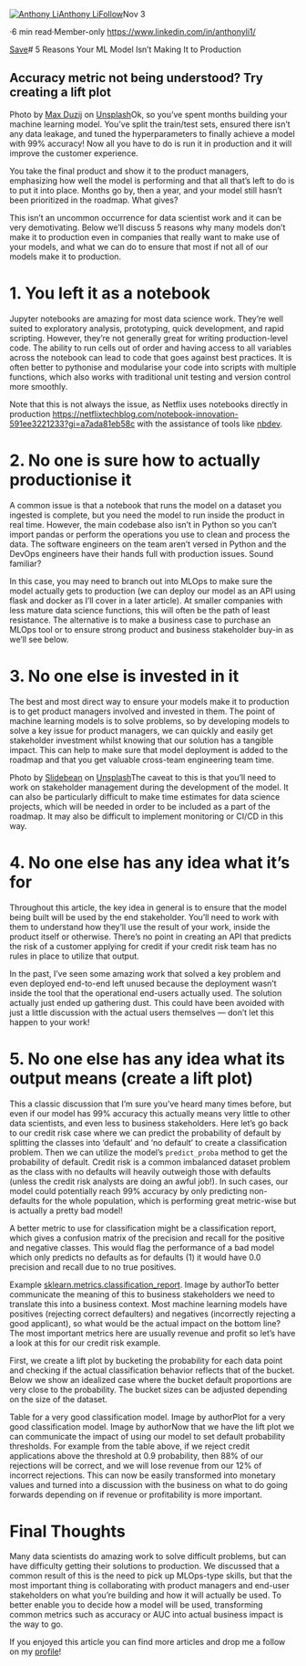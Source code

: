 [![Anthony Li](https://miro.medium.com/fit/c/96/96/1*2DuSUgysyRDnGsMLSq_YiQ.jpeg)](https://medium.com/@anthonyli358?source=post_page-----f6965f4e01ec--------------------------------)[Anthony Li](https://medium.com/@anthonyli358?source=post_page-----f6965f4e01ec--------------------------------)[Follow](https://medium.com/m/signin?actionUrl=https%3A%2F%2Fmedium.com%2F_%2Fsubscribe%2Fuser%2F9d8880e80526&operation=register&redirect=https%3A%2F%2Ftowardsdatascience.com%2F5-reasons-your-ml-model-isnt-making-it-to-production-f6965f4e01ec&user=Anthony+Li&userId=9d8880e80526&source=post_page-9d8880e80526----f6965f4e01ec---------------------follow_byline-----------)Nov 3

·6 min read·Member-only
<person role="Lead ML engineer">
	https://www.linkedin.com/in/anthonyli1/
</person>

[Save](https://medium.com/m/signin?actionUrl=https%3A%2F%2Fmedium.com%2F_%2Fbookmark%2Fp%2Ff6965f4e01ec&operation=register&redirect=https%3A%2F%2Ftowardsdatascience.com%2F5-reasons-your-ml-model-isnt-making-it-to-production-f6965f4e01ec&source=--------------------------bookmark_header-----------)# 5 Reasons Your ML Model Isn’t Making It to Production

## Accuracy metric not being understood? Try creating a lift plot

![]()Photo by [Max Duzij](https://unsplash.com/es/@max_duz?utm_source=medium&utm_medium=referral) on [Unsplash](https://unsplash.com?utm_source=medium&utm_medium=referral)Ok, so you’ve spent months building your machine learning model. You’ve split the train/test sets, ensured there isn’t any data leakage, and tuned the hyperparameters to finally achieve a model with 99% accuracy! Now all you have to do is run it in production and it will improve the customer experience.

You take the final product and show it to the product managers, emphasizing how well the model is performing and that all that’s left to do is to put it into place. Months go by, then a year, and your model still hasn’t been prioritized in the roadmap. What gives?

This isn’t an uncommon occurrence for data scientist work and it can be very demotivating. Below we’ll discuss 5 reasons why many models don’t make it to production even in companies that really want to make use of your models, and what we can do to ensure that most if not all of our models make it to production.

# 1. You left it as a notebook

Jupyter notebooks are amazing for most data science work. They’re well suited to exploratory analysis, prototyping, quick development, and rapid scripting. However, they’re not generally great for writing production-level code. The ability to run cells out of order and having access to all variables across the notebook can lead to code that goes against best practices. It is often better to pythonise and modularise your code into scripts with multiple functions, which also works with traditional unit testing and version control more smoothly.

Note that this is not always the issue, as Netflix uses notebooks directly in production <https://netflixtechblog.com/notebook-innovation-591ee3221233?gi=a7ada81eb58c> with the assistance of tools like [nbdev](https://nbdev.fast.ai/).

# 2. No one is sure how to actually productionise it

A common issue is that a notebook that runs the model on a dataset you ingested is complete, but you need the model to run inside the product in real time. However, the main codebase also isn’t in Python so you can’t import pandas or perform the operations you use to clean and process the data. The software engineers on the team aren’t versed in Python and the DevOps engineers have their hands full with production issues. Sound familiar?

In this case, you may need to branch out into MLOps to make sure the model actually gets to production (we can deploy our model as an API using flask and docker as I’ll cover in a later article). At smaller companies with less mature data science functions, this will often be the path of least resistance. The alternative is to make a business case to purchase an MLOps tool or to ensure strong product and business stakeholder buy-in as we’ll see below.

# 3. No one else is invested in it

The best and most direct way to ensure your models make it to production is to get product managers involved and invested in them. The point of machine learning models is to solve problems, so by developing models to solve a key issue for product managers, we can quickly and easily get stakeholder investment whilst knowing that our solution has a tangible impact. This can help to make sure that model deployment is added to the roadmap and that you get valuable cross-team engineering team time.

![]()Photo by [Slidebean](https://unsplash.com/@slidebean?utm_source=medium&utm_medium=referral) on [Unsplash](https://unsplash.com?utm_source=medium&utm_medium=referral)The caveat to this is that you’ll need to work on stakeholder management during the development of the model. It can also be particularly difficult to make time estimates for data science projects, which will be needed in order to be included as a part of the roadmap. It may also be difficult to implement monitoring or CI/CD in this way.

# 4. No one else has any idea what it’s for

Throughout this article, the key idea in general is to ensure that the model being built will be used by the end stakeholder. You’ll need to work with them to understand how they’ll use the result of your work, inside the product itself or otherwise. There’s no point in creating an API that predicts the risk of a customer applying for credit if your credit risk team has no rules in place to utilize that output.

In the past, I’ve seen some amazing work that solved a key problem and even deployed end-to-end left unused because the deployment wasn’t inside the tool that the operational end-users actually used. The solution actually just ended up gathering dust. This could have been avoided with just a little discussion with the actual users themselves — don’t let this happen to your work!

# 5. No one else has any idea what its output means (create a lift plot)

This a classic discussion that I’m sure you’ve heard many times before, but even if our model has 99% accuracy this actually means very little to other data scientists, and even less to business stakeholders. Here let’s go back to our credit risk case where we can predict the probability of default by splitting the classes into ‘default’ and ‘no default’ to create a classification problem. Then we can utilize the model’s `predict_proba` method to get the probability of default. Credit risk is a common imbalanced dataset problem as the class with no defaults will heavily outweigh those with defaults (unless the credit risk analysts are doing an awful job!). In such cases, our model could potentially reach 99% accuracy by only predicting non-defaults for the whole population, which is performing great metric-wise but is actually a pretty bad model!

A better metric to use for classification might be a classification report, which gives a confusion matrix of the precision and recall for the positive and negative classes. This would flag the performance of a bad model which only predicts no defaults as for defaults (1) it would have 0.0 precision and recall due to no true positives.

![]()Example [sklearn.metrics.classification\_report](https://scikit-learn.org/stable/modules/generated/sklearn.metrics.classification_report.html). Image by authorTo better communicate the meaning of this to business stakeholders we need to translate this into a business context. Most machine learning models have positives (rejecting correct defaulters) and negatives (incorrectly rejecting a good applicant), so what would be the actual impact on the bottom line? The most important metrics here are usually revenue and profit so let’s have a look at this for our credit risk example.

First, we create a lift plot by bucketing the probability for each data point and checking if the actual classification behavior reflects that of the bucket. Below we show an idealized case where the bucket default proportions are very close to the probability. The bucket sizes can be adjusted depending on the size of the dataset.

![]()Table for a very good classification model. Image by author![]()Plot for a very good classification model. Image by authorNow that we have the lift plot we can communicate the impact of using our model to set default probability thresholds. For example from the table above, if we reject credit applications above the threshold at 0.9 probability, then 88% of our rejections will be correct, and we will lose revenue from our 12% of incorrect rejections. This can now be easily transformed into monetary values and turned into a discussion with the business on what to do going forwards depending on if revenue or profitability is more important.

# Final Thoughts

Many data scientists do amazing work to solve difficult problems, but can have difficulty getting their solutions to production. We discussed that a common result of this is the need to pick up MLOps-type skills, but that the most important thing is collaborating with product managers and end-user stakeholders on what you’re building and how it will actually be used. To better enable you to decide how a model will be used, transforming common metrics such as accuracy or AUC into actual business impact is the way to go.

If you enjoyed this article you can find more articles and drop me a follow on my [profile](https://medium.com/@anthonyli358)!

